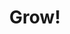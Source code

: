 ---
title: Grow!
description: "Musings and ideas on how to grow as a knowledge worker in general and a software engineer in particular. <strong>Productivity hacks, habits to improve your craft, methods to become more effective.</strong>"
layout: category
pagination:
  enabled: true
  category: grow
comments:
  enabled: false
---